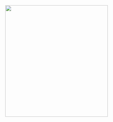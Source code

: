 <div align="center">
  <img src="https://github.com/baegopababjo/baegopababjo/assets/29055106/1991b046-4a48-463f-bdfc-4dd093f453c5" style="width: 80%; height: 30%;" />
</div>
